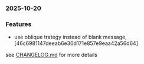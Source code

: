 ### 2025-10-20

### Features
+ use oblique trategy instead of blank message, [46c6981147deeab6e30d171e857e9eaa42a56d64]

see <a href='https://github.com/mrjackwills/push_alarm_backend/blob/main/CHANGELOG.md'>CHANGELOG.md</a> for more details
